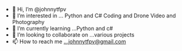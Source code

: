 - 👋 Hi, I’m @johnnytfpv
- 👀 I’m interested in ... Python and C# Coding and Drone Video and Photography
- 🌱 I’m currently learning ...Python and c#
- 💞️ I’m looking to collaborate on ...various projects
- 📫 How to reach me ...johnnytfpv@gmail.com

<!---
johnnytfpv/johnnytfpv is a ✨ special ✨ repository because its `README.md` (this file) appears on your GitHub profile.
You can click the Preview link to take a look at your changes.
--->
